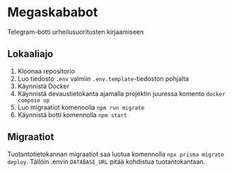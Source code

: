 # Megaskababot
Telegram-botti urheilusuoritusten kirjaamiseen

## Lokaaliajo

1. Kloonaa repositorio
2. Luo tiedosto `.env` valmiin `.env.template`-tiedoston pohjalta
2. Käynnistä Docker
3. Käynnistä devaustietokanta ajamalla projektin juuressa komento `docker compose up`
4. Luo migraatiot komennolla `npm run migrate`
4. Käynnistä botti komennolla `npm start`

## Migraatiot

Tuotantotietokannan migraatiot saa luotua komennolla `npx prisma migrate deploy`. Tällöin .envin `DATABASE_URL` pitää kohdistua tuotantokantaan.

